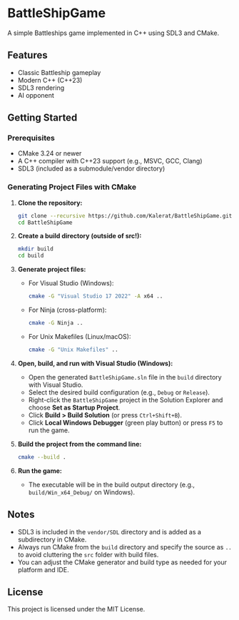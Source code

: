 # BattleShipGame

A simple Battleships game implemented in C++ using SDL3 and CMake.

## Features
- Classic Battleship gameplay
- Modern C++ (C++23)
- SDL3 rendering
- AI opponent

## Getting Started

### Prerequisites
- CMake 3.24 or newer
- A C++ compiler with C++23 support (e.g., MSVC, GCC, Clang)
- SDL3 (included as a submodule/vendor directory)

### Generating Project Files with CMake

1. **Clone the repository:**
   ```sh
   git clone --recursive https://github.com/Kalerat/BattleShipGame.git
   cd BattleShipGame
   ```

2. **Create a build directory (outside of src!):**
   ```sh
   mkdir build
   cd build
   ```

3. **Generate project files:**
   - For Visual Studio (Windows):
     ```sh
     cmake -G "Visual Studio 17 2022" -A x64 ..
     ```
   - For Ninja (cross-platform):
     ```sh
     cmake -G Ninja ..
     ```
   - For Unix Makefiles (Linux/macOS):
     ```sh
     cmake -G "Unix Makefiles" ..
     ```

4. **Open, build, and run with Visual Studio (Windows):**
   - Open the generated `BattleShipGame.sln` file in the `build` directory with Visual Studio.
   - Select the desired build configuration (e.g., `Debug` or `Release`).
   - Right-click the `BattleShipGame` project in the Solution Explorer and choose **Set as Startup Project**.
   - Click **Build > Build Solution** (or press `Ctrl+Shift+B`).
   - Click **Local Windows Debugger** (green play button) or press `F5` to run the game.

5. **Build the project from the command line:**
   ```sh
   cmake --build .
   ```

6. **Run the game:**
   - The executable will be in the build output directory (e.g., `build/Win_x64_Debug/` on Windows).

## Notes
- SDL3 is included in the `vendor/SDL` directory and is added as a subdirectory in CMake.
- Always run CMake from the `build` directory and specify the source as `..` to avoid cluttering the `src` folder with build files.
- You can adjust the CMake generator and build type as needed for your platform and IDE.

## License
This project is licensed under the MIT License.
